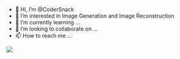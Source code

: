 - 👋 Hi, I’m @CoderSnack
- 👀 I’m interested in Image Generation and Image Reconstruction
- 🌱 I’m currently learning ...
- 💞️ I’m looking to collaborate on ...
- 📫 How to reach me ...

<!---
CoderSnack/CoderSnack is a ✨ special ✨ repository because its `README.md` (this file) appears on your GitHub profile.
You can click the Preview link to take a look at your changes.
--->

![](https://raw.githubusercontent.com/CoderSnack/CoderSnack/github-contribution-grid-snake.svg)

